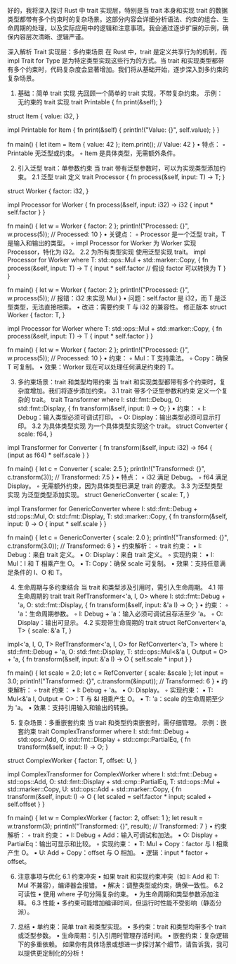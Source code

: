 好的，我将深入探讨 Rust 中 trait 实现层，特别是当 trait 本身和实现 trait 的数据类型都带有多个约束时的复杂场景。这部分内容会详细分析语法、约束的组合、生命周期的处理，以及实际应用中的逻辑和注意事项。我会通过逐步扩展的示例，确保内容层次清晰、逻辑严谨。

深入解析 Trait 实现层：多约束场景
在 Rust 中，trait 是定义共享行为的机制，而 impl Trait for Type 是为特定类型实现这些行为的方式。当 trait 和实现类型都带有多个约束时，代码复杂度会显著增加。我们将从基础开始，逐步深入到多约束的复杂场景。

1. 基础：简单 trait 实现
先回顾一个简单的 trait 实现，不带复杂约束。
示例：无约束的 trait 实现
trait Printable {
    fn print(&self);
}

struct Item {
    value: i32,
}

impl Printable for Item {
    fn print(&self) {
        println!("Value: {}", self.value);
    }
}

fn main() {
    let item = Item { value: 42 };
    item.print(); // Value: 42
}
	•	特点：
	◦	Printable 无泛型或约束。
	◦	Item 是具体类型，无需额外条件。

2. 引入泛型 trait：单参数约束
当 trait 带有泛型参数时，可以为实现类型添加约束。
2.1 泛型 trait 定义
trait Processor {
    fn process(&self, input: T) -> T;
}

struct Worker {
    factor: i32,
}

impl Processor for Worker {
    fn process(&self, input: i32) -> i32 {
        input * self.factor
    }
}

fn main() {
    let w = Worker { factor: 2 };
    println!("Processed: {}", w.process(5)); // Processed: 10
}
	•	关键点：
	◦	Processor 是一个泛型 trait，T 是输入和输出的类型。
	◦	impl Processor for Worker 为 Worker 实现 Processor，特化为 i32。
2.2 为所有类型实现
使用泛型实现 trait。
impl Processor for Worker
where
    T: std::ops::Mul + std::marker::Copy,
{
    fn process(&self, input: T) -> T {
        input * self.factor // 假设 factor 可以转换为 T
    }
}

fn main() {
    let w = Worker { factor: 2 };
    println!("Processed: {}", w.process(5)); // 报错：i32 未实现 Mul
}
	•	问题：self.factor 是 i32，而 T 是泛型类型，无法直接相乘。
	•	改进：需要约束 T 与 i32 的兼容性。
修正版本
struct Worker {
    factor: T,
}

impl Processor for Worker
where
    T: std::ops::Mul + std::marker::Copy,
{
    fn process(&self, input: T) -> T {
        input * self.factor
    }
}

fn main() {
    let w = Worker { factor: 2 };
    println!("Processed: {}", w.process(5)); // Processed: 10
}
	•	约束：
	◦	Mul：T 支持乘法。
	◦	Copy：确保 T 可复制。
	•	效果：Worker 现在可以处理任何满足约束的 T。

3. 多约束场景：trait 和类型均带约束
当 trait 和实现类型都带有多个约束时，复杂度增加。我们将逐步添加约束。
3.1 trait 带多个泛型参数和约束
定义一个复杂的 trait。
trait Transformer
where
    I: std::fmt::Debug,
    O: std::fmt::Display,
{
    fn transform(&self, input: I) -> O;
}
	•	约束：
	◦	I: Debug：输入类型必须可调试打印。
	◦	O: Display：输出类型必须可显示打印。
3.2 为具体类型实现
为一个具体类型实现这个 trait。
struct Converter {
    scale: f64,
}

impl Transformer for Converter {
    fn transform(&self, input: i32) -> f64 {
        (input as f64) * self.scale
    }
}

fn main() {
    let c = Converter { scale: 2.5 };
    println!("Transformed: {}", c.transform(3)); // Transformed: 7.5
}
	•	特点：
	◦	i32 满足 Debug。
	◦	f64 满足 Display。
	◦	无需额外约束，因为具体类型已满足 trait 的要求。
3.3 为泛型类型实现
为泛型类型添加实现。
struct GenericConverter {
    scale: T,
}

impl Transformer for GenericConverter
where
    I: std::fmt::Debug + std::ops::Mul,
    O: std::fmt::Display,
    T: std::marker::Copy,
{
    fn transform(&self, input: I) -> O {
        input * self.scale
    }
}

fn main() {
    let c = GenericConverter { scale: 2.0 };
    println!("Transformed: {}", c.transform(3.0)); // Transformed: 6
}
	•	约束解析：
	◦	trait 约束：
	▪	I: Debug：来自 trait 定义。
	▪	O: Display：来自 trait 定义。
	◦	实现约束：
	▪	I: Mul：I 和 T 相乘产生 O。
	▪	T: Copy：确保 scale 可复制。
	•	效果：支持任意满足条件的 I、O 和 T。

4. 生命周期与多约束结合
当 trait 和类型涉及引用时，需引入生命周期。
4.1 带生命周期的 trait
trait RefTransformer<'a, I, O>
where
    I: std::fmt::Debug + 'a,
    O: std::fmt::Display,
{
    fn transform(&self, input: &'a I) -> O;
}
	•	约束：
	◦	'a：生命周期参数。
	◦	I: Debug + 'a：输入必须可调试且存活至少 'a。
	◦	O: Display：输出可显示。
4.2 实现带生命周期的 trait
struct RefConverter<'a, T> {
    scale: &'a T,
}

impl<'a, I, O, T> RefTransformer<'a, I, O> for RefConverter<'a, T>
where
    I: std::fmt::Debug + 'a,
    O: std::fmt::Display,
    T: std::ops::Mul<&'a I, Output = O> + 'a,
{
    fn transform(&self, input: &'a I) -> O {
        self.scale * input
    }
}

fn main() {
    let scale = 2.0;
    let c = RefConverter { scale: &scale };
    let input = 3.0;
    println!("Transformed: {}", c.transform(&input)); // Transformed: 6
}
	•	约束解析：
	◦	trait 约束：
	▪	I: Debug + 'a。
	▪	O: Display。
	◦	实现约束：
	▪	T: Mul<&'a I, Output = O>：T 与 &I 相乘产生 O。
	▪	T: 'a：scale 的生命周期至少为 'a。
	•	效果：支持引用输入和输出的转换。

5. 复杂场景：多重嵌套约束
当 trait 和类型约束嵌套时，需仔细管理。
示例：嵌套约束
trait ComplexTransformer
where
    I: std::fmt::Debug + std::ops::Add,
    O: std::fmt::Display + std::cmp::PartialEq,
{
    fn transform(&self, input: I) -> O;
}

struct ComplexWorker {
    factor: T,
    offset: U,
}

impl ComplexTransformer for ComplexWorker
where
    I: std::fmt::Debug + std::ops::Add,
    O: std::fmt::Display + std::cmp::PartialEq,
    T: std::ops::Mul + std::marker::Copy,
    U: std::ops::Add + std::marker::Copy,
{
    fn transform(&self, input: I) -> O {
        let scaled = self.factor * input;
        scaled + self.offset
    }
}

fn main() {
    let w = ComplexWorker { factor: 2, offset: 1 };
    let result = w.transform(3);
    println!("Transformed: {}", result); // Transformed: 7
}
	•	约束解析：
	◦	trait 约束：
	▪	I: Debug + Add：输入可调试和加法。
	▪	O: Display + PartialEq：输出可显示和比较。
	◦	实现约束：
	▪	T: Mul + Copy：factor 与 I 相乘产生 O。
	▪	U: Add + Copy：offset 与 O 相加。
	•	逻辑：input * factor + offset。

6. 注意事项与优化
6.1 约束冲突
	•	如果 trait 和实现约束冲突（如 I: Add 和 T: Mul 不兼容），编译器会报错。
	•	解决：调整类型或约束，确保一致性。
6.2 可读性
	•	使用 where 子句分隔复杂约束。
	•	为生命周期和类型参数添加注释。
6.3 性能
	•	多约束可能增加编译时间，但运行时性能不受影响（静态分派）。

7. 总结
	•	单约束：简单 trait 和类型实现。
	•	多约束：trait 和类型均带多个 trait 或泛型参数。
	•	生命周期：引入引用时管理存活时间。
	•	嵌套约束：复杂逻辑下的多重依赖。
如果你有具体场景或想进一步探讨某个细节，请告诉我，我可以提供更定制化的分析！
